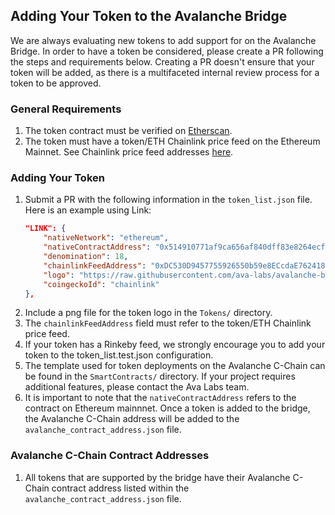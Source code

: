 ## Adding Your Token to the Avalanche Bridge

We are always evaluating new tokens to add support for on the Avalanche Bridge. In order to have a token be considered, please create a PR following the steps and requirements below. Creating a PR doesn't ensure that your token will be added, as there is a multifaceted internal review process for a token to be approved.

### General Requirements
1. The token contract must be verified on [Etherscan](https://etherscan.io/).
2. The token must have a token/ETH Chainlink price feed on the Ethereum Mainnet. See Chainlink price feed addresses [here](https://docs.chain.link/docs/ethereum-addresses/). 

### Adding Your Token
1. Submit a PR with the following information in the `token_list.json` file. Here is an example using Link:
    ```json
    "LINK": {
		"nativeNetwork": "ethereum",
		"nativeContractAddress": "0x514910771af9ca656af840dff83e8264ecf986ca",
		"denomination": 18,
		"chainlinkFeedAddress": "0xDC530D9457755926550b59e8ECcdaE7624181557",
		"logo": "https://raw.githubusercontent.com/ava-labs/avalanche-bridge-resources/main/tokens/LINK/logo.png",
		"coingeckoId": "chainlink"
	},
    ```
2. Include a png file for the token logo in the `Tokens/` directory.
3. The `chainlinkFeedAddress` field must refer to the token/ETH Chainlink price feed.
4. If your token has a Rinkeby feed, we strongly encourage you to add your token to the token_list.test.json configuration.
5. The template used for token deployments on the Avalanche C-Chain can be found in the `SmartContracts/` directory. If your project requires additional features, please contact the Ava Labs team.
6. It is important to note that the `nativeContractAddress` refers to the contract on Ethereum mainnnet. Once a token is added to the bridge, the Avalanche C-Chain address will be added to the `avalanche_contract_address.json` file.

### Avalanche C-Chain Contract Addresses
1. All tokens that are supported by the bridge have their Avalanche C-Chain contract address listed within the `avalanche_contract_address.json` file.

